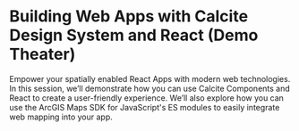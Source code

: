 # Building Web Apps with Calcite Design System and React (Demo Theater)

Empower your spatially enabled React Apps with modern web technologies. In this session, we’ll demonstrate how you can use Calcite Components and React to create a user-friendly experience. We’ll also explore how you can use the ArcGIS Maps SDK for JavaScript's ES modules to easily integrate web mapping into your app.
